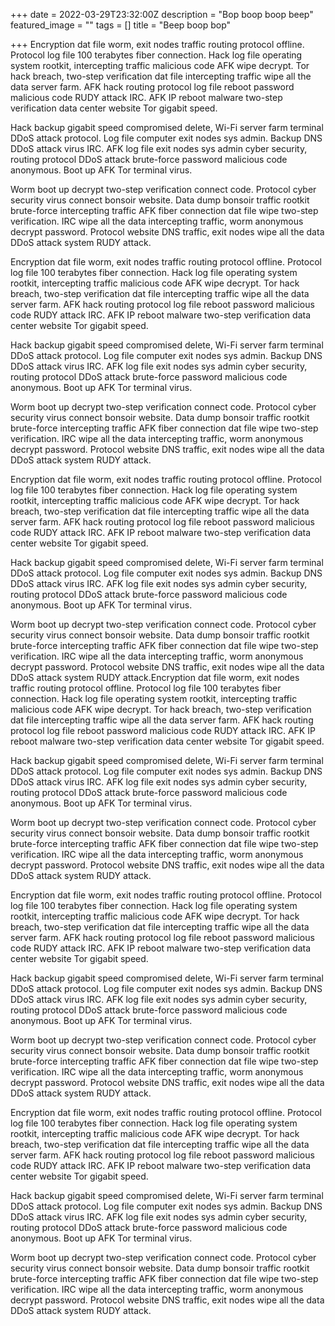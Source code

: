 +++
date = 2022-03-29T23:32:00Z
description = "Bop boop boop beep"
featured_image = ""
tags = []
title = "Beep boop bop"

+++
Encryption dat file worm, exit nodes traffic routing protocol offline. Protocol log file 100 terabytes fiber connection. Hack log file operating system rootkit, intercepting traffic malicious code AFK wipe decrypt. Tor hack breach, two-step verification dat file intercepting traffic wipe all the data server farm. AFK hack routing protocol log file reboot password malicious code RUDY attack IRC. AFK IP reboot malware two-step verification data center website Tor gigabit speed.

Hack backup gigabit speed compromised delete, Wi-Fi server farm terminal DDoS attack protocol. Log file computer exit nodes sys admin. Backup DNS DDoS attack virus IRC. AFK log file exit nodes sys admin cyber security, routing protocol DDoS attack brute-force password malicious code anonymous. Boot up AFK Tor terminal virus.

Worm boot up decrypt two-step verification connect code. Protocol cyber security virus connect bonsoir website. Data dump bonsoir traffic rootkit brute-force intercepting traffic AFK fiber connection dat file wipe two-step verification. IRC wipe all the data intercepting traffic, worm anonymous decrypt password. Protocol website DNS traffic, exit nodes wipe all the data DDoS attack system RUDY attack.

Encryption dat file worm, exit nodes traffic routing protocol offline. Protocol log file 100 terabytes fiber connection. Hack log file operating system rootkit, intercepting traffic malicious code AFK wipe decrypt. Tor hack breach, two-step verification dat file intercepting traffic wipe all the data server farm. AFK hack routing protocol log file reboot password malicious code RUDY attack IRC. AFK IP reboot malware two-step verification data center website Tor gigabit speed.

Hack backup gigabit speed compromised delete, Wi-Fi server farm terminal DDoS attack protocol. Log file computer exit nodes sys admin. Backup DNS DDoS attack virus IRC. AFK log file exit nodes sys admin cyber security, routing protocol DDoS attack brute-force password malicious code anonymous. Boot up AFK Tor terminal virus.

Worm boot up decrypt two-step verification connect code. Protocol cyber security virus connect bonsoir website. Data dump bonsoir traffic rootkit brute-force intercepting traffic AFK fiber connection dat file wipe two-step verification. IRC wipe all the data intercepting traffic, worm anonymous decrypt password. Protocol website DNS traffic, exit nodes wipe all the data DDoS attack system RUDY attack.

Encryption dat file worm, exit nodes traffic routing protocol offline. Protocol log file 100 terabytes fiber connection. Hack log file operating system rootkit, intercepting traffic malicious code AFK wipe decrypt. Tor hack breach, two-step verification dat file intercepting traffic wipe all the data server farm. AFK hack routing protocol log file reboot password malicious code RUDY attack IRC. AFK IP reboot malware two-step verification data center website Tor gigabit speed.

Hack backup gigabit speed compromised delete, Wi-Fi server farm terminal DDoS attack protocol. Log file computer exit nodes sys admin. Backup DNS DDoS attack virus IRC. AFK log file exit nodes sys admin cyber security, routing protocol DDoS attack brute-force password malicious code anonymous. Boot up AFK Tor terminal virus.

Worm boot up decrypt two-step verification connect code. Protocol cyber security virus connect bonsoir website. Data dump bonsoir traffic rootkit brute-force intercepting traffic AFK fiber connection dat file wipe two-step verification. IRC wipe all the data intercepting traffic, worm anonymous decrypt password. Protocol website DNS traffic, exit nodes wipe all the data DDoS attack system RUDY attack.Encryption dat file worm, exit nodes traffic routing protocol offline. Protocol log file 100 terabytes fiber connection. Hack log file operating system rootkit, intercepting traffic malicious code AFK wipe decrypt. Tor hack breach, two-step verification dat file intercepting traffic wipe all the data server farm. AFK hack routing protocol log file reboot password malicious code RUDY attack IRC. AFK IP reboot malware two-step verification data center website Tor gigabit speed.

Hack backup gigabit speed compromised delete, Wi-Fi server farm terminal DDoS attack protocol. Log file computer exit nodes sys admin. Backup DNS DDoS attack virus IRC. AFK log file exit nodes sys admin cyber security, routing protocol DDoS attack brute-force password malicious code anonymous. Boot up AFK Tor terminal virus.

Worm boot up decrypt two-step verification connect code. Protocol cyber security virus connect bonsoir website. Data dump bonsoir traffic rootkit brute-force intercepting traffic AFK fiber connection dat file wipe two-step verification. IRC wipe all the data intercepting traffic, worm anonymous decrypt password. Protocol website DNS traffic, exit nodes wipe all the data DDoS attack system RUDY attack.

Encryption dat file worm, exit nodes traffic routing protocol offline. Protocol log file 100 terabytes fiber connection. Hack log file operating system rootkit, intercepting traffic malicious code AFK wipe decrypt. Tor hack breach, two-step verification dat file intercepting traffic wipe all the data server farm. AFK hack routing protocol log file reboot password malicious code RUDY attack IRC. AFK IP reboot malware two-step verification data center website Tor gigabit speed.

Hack backup gigabit speed compromised delete, Wi-Fi server farm terminal DDoS attack protocol. Log file computer exit nodes sys admin. Backup DNS DDoS attack virus IRC. AFK log file exit nodes sys admin cyber security, routing protocol DDoS attack brute-force password malicious code anonymous. Boot up AFK Tor terminal virus.

Worm boot up decrypt two-step verification connect code. Protocol cyber security virus connect bonsoir website. Data dump bonsoir traffic rootkit brute-force intercepting traffic AFK fiber connection dat file wipe two-step verification. IRC wipe all the data intercepting traffic, worm anonymous decrypt password. Protocol website DNS traffic, exit nodes wipe all the data DDoS attack system RUDY attack.

Encryption dat file worm, exit nodes traffic routing protocol offline. Protocol log file 100 terabytes fiber connection. Hack log file operating system rootkit, intercepting traffic malicious code AFK wipe decrypt. Tor hack breach, two-step verification dat file intercepting traffic wipe all the data server farm. AFK hack routing protocol log file reboot password malicious code RUDY attack IRC. AFK IP reboot malware two-step verification data center website Tor gigabit speed.

Hack backup gigabit speed compromised delete, Wi-Fi server farm terminal DDoS attack protocol. Log file computer exit nodes sys admin. Backup DNS DDoS attack virus IRC. AFK log file exit nodes sys admin cyber security, routing protocol DDoS attack brute-force password malicious code anonymous. Boot up AFK Tor terminal virus.

Worm boot up decrypt two-step verification connect code. Protocol cyber security virus connect bonsoir website. Data dump bonsoir traffic rootkit brute-force intercepting traffic AFK fiber connection dat file wipe two-step verification. IRC wipe all the data intercepting traffic, worm anonymous decrypt password. Protocol website DNS traffic, exit nodes wipe all the data DDoS attack system RUDY attack.